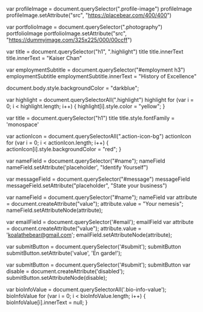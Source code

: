 <!-- 1)
Select the element that contains the profile image (hint: look for the class). Change the src attribute so it points to a picture of your choosing instead. -->

var profileImage = document.querySelector(".profile-image")
profileImage
profileImage.setAttribute("src", "https://placebear.com/400/400")


<!-- 1)
Use the same approach to select the element that contains the photo of the sky and change the src attribute to another picture URL of your choosing. -->

var portfolioImage = document.querySelector(".photography")
portfolioImage
portfolioImage.setAttribute("src", "https://dummyimage.com/325x225/000/00ccff")


<!-- 2)
Select the heading that says "Panda the Bear" and change it to your own name. -->

var title = document.querySelector("h1", ".highlight")
title
title.innerText
title.innerText = "Kaiser Chan"


<!-- 3)
Select the heading that says "Employment" and change it to something else. (hint: use a descendant selector) -->

var employmentSubtitle = document.querySelector("#employment h3")
employmentSubtitle
employmentSubtitle.innerText = "History of Excellence"


<!-- 4)
Change the colour of the body -->

document.body.style.backgroundColor = "darkblue";


<!-- 5)
Change the colour of each element using the highlight class. Use a for loop to do this. -->

var highlight = document.querySelectorAll(".highlight")
highlight
for (var i = 0; i < highlight.length; i++) {
    highlight[i].style.color = "yellow";
}


<!-- 6)
Change the font family of the h1 to 'monospace'. -->

var title = document.querySelector("h1")
title
title.style.fontFamily = 'monospace'


<!-- 7)
Find a way to select the round icons in the sidebar and then change their colour. -->

var actionIcon = document.querySelectorAll(".action-icon-bg")
actionIcon
for (var i = 0; i < actionIcon.length; i++) {
    actionIcon[i].style.backgroundColor = "red";
}


<!-- 8)
Scroll down to the contact form. Change the placeholder attribute of the name field to "identify yourself". -->

var nameField = document.querySelector("#name");
nameField
nameField.setAttribute('placeholder', "Identify Yourself")


<!-- 9)
Change the placeholder attribute of the message field to "state your business". -->

var messageField = document.querySelector("#message")
messageField
messageField.setAttribute("placeholder", "State your business")


<!-- 10)
Give the name field a "value" attribute of "your nemesis". -->

var nameField = document.querySelector("#name");
nameField
var attribute = document.createAttribute("value");
attribute.value = "Your nemesis";
nameField.setAttributeNode(attribute);


<!-- 11)
Change the value attribute of the email field to "koalathebear@gmail.com". -->

var emailField = document.querySelector('#email');
emailField
var attribute = document.createAttribute("value");
attribute.value = 'koalathebear@gmail.com';
emailField.setAttributeNode(attribute);


<!-- 12)
Change the value of the submit button on the contact form to "En garde!". -->

var submitButton = document.querySelector('#submit');
submitButton
submitButton.setAttribute('value', 'En garde!');


<!-- 13)
We should stop Koala from sending an email to Panda that they might regret! Find a way to disable the submit button (hint: familiarize yourself with the disabled attribute). -->

var submitButton = document.querySelector('#submit');
submitButton
var disable = document.createAttribute('disabled');
submitButton.setAttributeNode(disable);

<!-- 14)
We should help Panda protect their privacy by erasing their personal details from the sidebar. -->

var bioInfoValue = document.querySelectorAll('.bio-info-value');
bioInfoValue
for (var i = 0; i < bioInfoValue.length; i++) {
    bioInfoValue[i].innerText = null;
}

